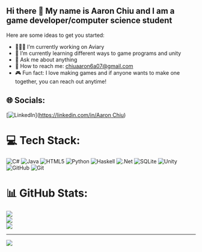 ## Hi there 👋 My name is Aaron Chiu and I am a game developer/computer science student ##

Here are some ideas to get you started:

- 🧑🏻‍💻 I’m currently working on Aviary
- 📝 I’m currently learning different ways to game programs and unity
- 💬 Ask me about anything
- 📧 How to reach me: chiuaaron6a07@gmail.com
- 🎮 Fun fact: I love making games and if anyone wants to make one together, you can reach out anytime!

## 🌐 Socials:
[![LinkedIn](https://img.shields.io/badge/LinkedIn-%230077B5.svg?logo=linkedin&logoColor=white)]([https://linkedin.com/in/Aaron Chiu](http://linkedin.com/in/aaron-chiu-52529122a)) 

# 💻 Tech Stack:
![C#](https://img.shields.io/badge/c%23-%23239120.svg?style=for-the-badge&logo=csharp&logoColor=white) ![Java](https://img.shields.io/badge/java-%23ED8B00.svg?style=for-the-badge&logo=openjdk&logoColor=white) ![HTML5](https://img.shields.io/badge/html5-%23E34F26.svg?style=for-the-badge&logo=html5&logoColor=white) ![Python](https://img.shields.io/badge/python-3670A0?style=for-the-badge&logo=python&logoColor=ffdd54) ![Haskell](https://img.shields.io/badge/Haskell-5e5086?style=for-the-badge&logo=haskell&logoColor=white) ![.Net](https://img.shields.io/badge/.NET-5C2D91?style=for-the-badge&logo=.net&logoColor=white) ![SQLite](https://img.shields.io/badge/sqlite-%2307405e.svg?style=for-the-badge&logo=sqlite&logoColor=white) ![Unity](https://img.shields.io/badge/unity-%23000000.svg?style=for-the-badge&logo=unity&logoColor=white) ![GitHub](https://img.shields.io/badge/github-%23121011.svg?style=for-the-badge&logo=github&logoColor=white) ![Git](https://img.shields.io/badge/git-%23F05033.svg?style=for-the-badge&logo=git&logoColor=white)
# 📊 GitHub Stats:
![](https://github-readme-stats.vercel.app/api?username=Aaronplayz14&theme=tokyonight&hide_border=false&include_all_commits=true&count_private=false)<br/>
![](https://nirzak-streak-stats.vercel.app/?user=Aaronplayz14&theme=tokyonight&hide_border=false)<br/>
![](https://github-readme-stats.vercel.app/api/top-langs/?username=Aaronplayz14&theme=tokyonight&hide_border=false&include_all_commits=true&count_private=false&layout=compact)

---
[![](https://visitcount.itsvg.in/api?id=Aaronplayz14&icon=0&color=0)](https://visitcount.itsvg.in)

<!-- Proudly created with GPRM ( https://gprm.itsvg.in ) -->

